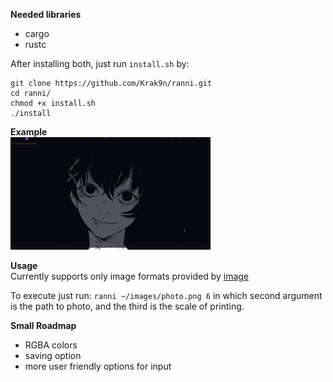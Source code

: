 **Needed libraries**
+ cargo
+ rustc

After installing both, just run `install.sh` by:
```
git clone https://github.com/Krak9n/ranni.git   
cd ranni/
chmod +x install.sh
./install
```

**Example** <br />
![](https://github.com/Krak9n/ranni/blob/main/gif/output.gif)

**Usage** <br />
Currently supports only image formats provided by [image](https://docs.rs/image/latest/image/index.html)

To execute just run:
`ranni ~/images/photo.png 6`
in which second argument is the path to photo, and the third is the scale of printing.

**Small Roadmap**
+ RGBA colors 
+ saving option
+ more user friendly options for input
